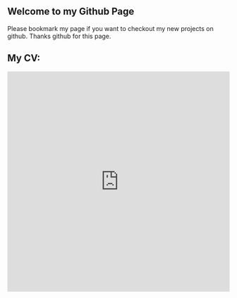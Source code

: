 ## Welcome to my Github Page
Please bookmark my page if you want to checkout my new projects on github.
Thanks github for this page.

## My CV:
<iframe width="760px" height="500px" src="https://sway.com/s/y0A1qbGdepQJXA8v/embed" frameborder="0" marginheight="0" marginwidth="0" max-width="100%" sandbox="allow-forms allow-modals allow-orientation-lock allow-popups allow-same-origin allow-scripts" scrolling="no" style="border: none; max-width: 100%; max-height: 100vh" allowfullscreen mozallowfullscreen msallowfullscreen webkitallowfullscreen></iframe>
